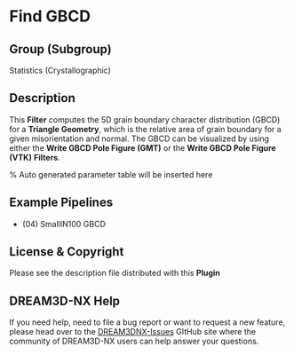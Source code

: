 # Find GBCD

## Group (Subgroup)

Statistics (Crystallographic)

## Description

This **Filter** computes the 5D grain boundary character distribution (GBCD) for a **Triangle Geometry**, which is the relative area of grain boundary for a given misorientation and normal. The GBCD can be visualized by using either the **Write GBCD Pole Figure (GMT)** or the **Write GBCD Pole Figure (VTK)** **Filters**.

% Auto generated parameter table will be inserted here

## Example Pipelines

+ (04) SmallIN100 GBCD

## License & Copyright

Please see the description file distributed with this **Plugin**

## DREAM3D-NX Help

If you need help, need to file a bug report or want to request a new feature, please head over to the [DREAM3DNX-Issues](https://github.com/BlueQuartzSoftware/DREAM3DNX-Issues/discussions) GItHub site where the community of DREAM3D-NX users can help answer your questions.
